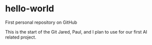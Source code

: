 # hello-world
First personal repository on GitHub

This is the start of the Git Jared, Paul, and I plan to use for our first AI related project.
